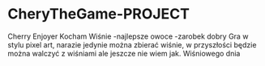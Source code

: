 # CheryTheGame-PROJECT
 Cherry Enjoyer 
 Kocham Wiśnie
 -najlepsze owoce
 -zarobek dobry
Gra w stylu pixel art, narazie jedynie można zbierać wiśnie, w przyszłości będzie można walczyć z wiśniami ale jeszcze nie wiem jak.
Wiśniowego dnia

